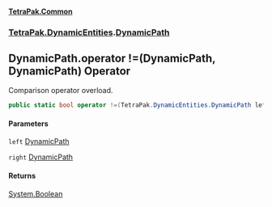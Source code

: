 #### [TetraPak.Common](index.md 'index')
### [TetraPak.DynamicEntities](TetraPak_DynamicEntities.md 'TetraPak.DynamicEntities').[DynamicPath](TetraPak_DynamicEntities_DynamicPath.md 'TetraPak.DynamicEntities.DynamicPath')
## DynamicPath.operator !=(DynamicPath, DynamicPath) Operator
Comparison operator overload.  
```csharp
public static bool operator !=(TetraPak.DynamicEntities.DynamicPath left, TetraPak.DynamicEntities.DynamicPath right);
```
#### Parameters
<a name='TetraPak_DynamicEntities_DynamicPath_op_Inequality(TetraPak_DynamicEntities_DynamicPath_TetraPak_DynamicEntities_DynamicPath)_left'></a>
`left` [DynamicPath](TetraPak_DynamicEntities_DynamicPath.md 'TetraPak.DynamicEntities.DynamicPath')  
  
<a name='TetraPak_DynamicEntities_DynamicPath_op_Inequality(TetraPak_DynamicEntities_DynamicPath_TetraPak_DynamicEntities_DynamicPath)_right'></a>
`right` [DynamicPath](TetraPak_DynamicEntities_DynamicPath.md 'TetraPak.DynamicEntities.DynamicPath')  
  
#### Returns
[System.Boolean](https://docs.microsoft.com/en-us/dotnet/api/System.Boolean 'System.Boolean')  
